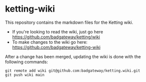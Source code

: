 # ketting-wiki

This repository contains the markdown files for the Ketting wiki.

* If you're looking to read the wiki, just go here <https://github.com/badgateway/ketting/wiki>
* To make changes to the wiki go here: <https://github.com/badgateway/ketting-wiki>

After a change has been merged, updating the wiki is done with the following commands:

```
git remote add wiki git@github.com:badgateway/ketting.wiki.git
git push wiki main
```
